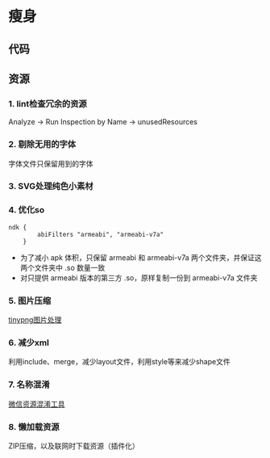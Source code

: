 # 瘦身

## 代码



## 资源

### 1. lint检查冗余的资源

Analyze -> Run Inspection by Name -> unusedResources

### 2. 剔除无用的字体

字体文件只保留用到的字体

### 3. SVG处理纯色小素材

### 4. 优化so

```
ndk {
        abiFilters "armeabi", "armeabi-v7a"
    }
```

- 为了减小 apk 体积，只保留 armeabi 和 armeabi-v7a 两个文件夹，并保证这两个文件夹中 .so 数量一致
- 对只提供 armeabi 版本的第三方 .so，原样复制一份到 armeabi-v7a 文件夹

### 5. 图片压缩

[tinypng图片处理](https://tinypng.com/) 

### 6. 减少xml

利用include、merge，减少layout文件，利用style等来减少shape文件

### 7. 名称混淆

[微信资源混淆工具](https://github.com/shwenzhang/AndResGuard/blob/master/README.zh-cn.md)

### 8. 懒加载资源

ZIP压缩，以及联网时下载资源（插件化）